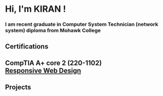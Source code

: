 <h1> Hi, I'm KIRAN ! </h1>
<h3> I am recent graduate in Computer System Technician (network system) </b> diploma from Mohawk College </h3>
<h2> Certifications <h2>
  CompTIA A+ core 2 (220-1102) <br>
  <a href = "https://www.freecodecamp.org/certification/Kirandeep/responsive-web-design"> Responsive Web Design </a>  
<h2> Projects </h2>



